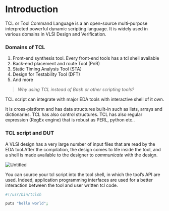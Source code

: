 # Introduction

TCL or Tool Command Language is a an open-source multi-purpose interpreted powerful dynamic scripting language. It is widely used in various domains in VLSI Design and Verification.

### Domains of TCL

1. Front-end synthesis tool. Every front-end tools has a tcl shell available
2. Back-end placement and route Tool (PnR)
3. Static Timing Analysis Tool (STA)
4. Design for Testability Tool (DFT)
5. And more

> *Why using TCL instead of Bash or other scripting tools?*
> 

TCL script can integrate with major EDA tools with interactive shell of it own. 

It is cross-platform and has data structures built-in such as lists, arrays and dictionaries. TCL has also control structures. TCL has also regular expression (RegEx engine) that is robust as PERL, python etc..

### TCL script and DUT

A VLSI design has a very large number of input files that are read by the EDA tool.After the compilation, the design comes to life inside the tool, and a shell is made available to the designer to *communicate* with the design.

![Untitled](Introduction%20640729afa9284efd8b741aded0e4a2cd/Untitled.png)

You can source your tcl script into the tool shell, in which the tool’s API are used. Indeed, application programming interfaces are used for a better interaction between the tool and user written tcl code.

```bash
#!/usr/bin/tclsh

puts "hello world";
```